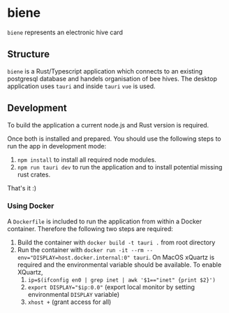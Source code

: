 # biene

`biene` represents an electronic hive card

## Structure

`biene` is a Rust/Typescript application which connects to an existing postgresql database and handels organisation of bee hives. The desktop application uses `tauri` and inside `tauri` `vue` is used.

## Development

To build the application a current node.js and Rust version is required.

Once both is installed and prepared. You should use the following steps to run the app in development mode:

1. `npm install` to install all required node modules.
2. `npm run tauri dev` to run the application and to install potential missing rust crates.

That's it :)

### Using Docker

A `Dockerfile` is included to run the application from within a Docker container. Therefore the following two steps are required:

1. Build the container with `docker build -t tauri .` from root directory
2. Run the container with `docker run -it --rm --env="DISPLAY=host.docker.internal:0" tauri`. On MacOS xQuartz is required and the environmental variable should be available. To enable XQuartz,
    1. `ip=$(ifconfig en0 | grep inet | awk '$1=="inet" {print $2}')`
    2. `export DISPLAY="$ip:0.0"` (export local monitor by setting environmental `DISPLAY` variable)
    3. `xhost +` (grant access for all)
